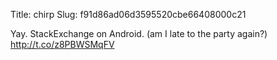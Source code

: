 Title: chirp
Slug: f91d86ad06d3595520cbe66408000c21

Yay. StackExchange on Android. (am I late to the party again?) <a href="http://t.co/z8PBWSMqFV">http://t.co/z8PBWSMqFV</a>
